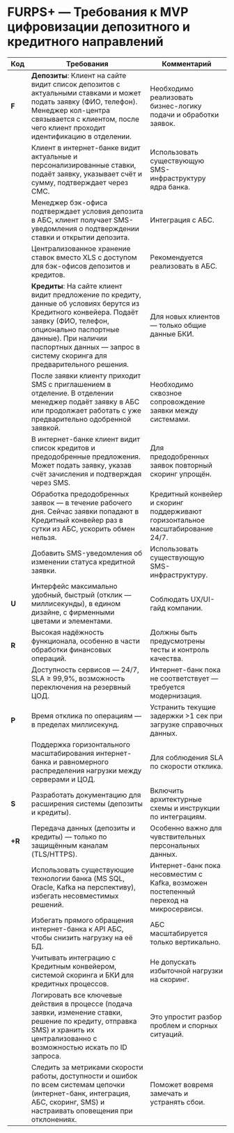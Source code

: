 # FURPS+ — Требования к MVP цифровизации депозитного и кредитного направлений

| Код    | Требования                                                                                                                                                                                                                                                          | Комментарий                                                                           |
|--------|---------------------------------------------------------------------------------------------------------------------------------------------------------------------------------------------------------------------------------------------------------------------|---------------------------------------------------------------------------------------|
| **F**  | **Депозиты**: Клиент на сайте видит список депозитов с актуальными ставками и может подать заявку (ФИО, телефон). Менеджер кол-центра связывается с клиентом, после чего клиент проходит идентификацию в отделении.                                                 | Необходимо реализовать бизнес-логику подачи и обработки заявок.                       |
|        | Клиент в интернет-банке видит актуальные и персонализированные ставки, подаёт заявку, указывает счёт и сумму, подтверждает через СМС.                                                                                                                               | Использовать существующую SMS-инфраструктуру ядра банка.                              |
|        | Менеджер бэк-офиса подтверждает условия депозита в АБС, клиент получает SMS-уведомления о подтверждении ставки и открытии депозита.                                                                                                                                 | Интеграция с АБС.                                                                     |
|        | Централизованное хранение ставок вместо XLS с доступом для бэк-офисов депозитов и кредитов.                                                                                                                                                                         | Рекомендуется реализовать в АБС.                                                      |
|        | **Кредиты**: На сайте клиент видит предложение по кредиту, данные об условиях берутся из Кредитного конвейера. Подаёт заявку (ФИО, телефон, опционально паспортные данные). При наличии паспортных данных — запрос в систему скоринга для предварительного решения. | Для новых клиентов — только общие данные БКИ.                                         |
|        | После заявки клиенту приходит SMS с приглашением в отделение. В отделении менеджер подаёт заявку в АБС или продолжает работать с уже предварительно одобренной заявкой.                                                                                             | Необходимо сквозное сопровождение заявки между системами.                             |
|        | В интернет-банке клиент видит список кредитов и предодобренные предложения. Может подать заявку, указав счёт зачисления и подтверждая через SMS.                                                                                                                    | Для предодобренных заявок повторный скоринг упрощён.                                  |
|        | Обработка предодобренных заявок — в течение рабочего дня. Сейчас заявки попадают в Кредитный конвейер раз в сутки из АБС, ускорить обмен нельзя.                                                                                                                    | Кредитный конвейер и скоринг поддерживают горизонтальное масштабирование 24/7.        |
|        | Добавить SMS-уведомления об изменении статуса кредитной заявки.                                                                                                                                                                                                     | Использовать существующую SMS-инфраструктуру.                                         |
| **U**  | Интерфейс максимально удобный, быстрый (отклик — миллисекунды), в едином дизайне, с фирменными цветами и элементами.                                                                                                                                                | Соблюдать UX/UI-гайд компании.                                                        |
| **R**  | Высокая надёжность функционала, особенно в части обработки финансовых операций.                                                                                                                                                                                     | Должны быть предусмотрены тесты и контроль качества.                                  |
|        | Доступность сервисов — 24/7, SLA ≥ 99,9%, возможность переключения на резервный ЦОД.                                                                                                                                                                                | Интернет-банк пока не соответствует — требуется модернизация.                         |
| **P**  | Время отклика по операциям — в пределах миллисекунд.                                                                                                                                                                                                                | Устранить текущие задержки >1 сек при загрузке справочных данных.                     |
|        | Поддержка горизонтального масштабирования интернет-банка и равномерного распределения нагрузки между серверами и ЦОД.                                                                                                                                               | Для соблюдения SLA по скорости отклика.                                               |
| **S**  | Разработать документацию для расширения системы (депозиты и кредиты).                                                                                                                                                                                               | Включить архитектурные схемы и инструкции по интеграциям.                             |
| **+R** | Передача данных (депозиты и кредиты) — только по защищённым каналам (TLS/HTTPS).                                                                                                                                                                                    | Особенно важно для чувствительных персональных данных.                                |
|        | Использовать существующие технологии банка (MS SQL, Oracle, Kafka на перспективу), избегать несовместимых решений.                                                                                                                                                  | Интернет-банк пока несовместим с Kafka, возможен постепенный переход на микросервисы. |
|        | Избегать прямого обращения интернет-банка к API АБС, чтобы снизить нагрузку на её БД.                                                                                                                                                                               | АБС масштабируется только вертикально.                                                |
|        | Учитывать интеграцию с Кредитным конвейером, системой скоринга и БКИ для кредитных процессов.                                                                                                                                                                       | Не допускать избыточной нагрузки на скоринг.                                          |
|        | Логировать все ключевые действия в процессе (подача заявки, изменение ставки, решение по кредиту, отправка SMS) и хранить их централизованно с возможностью искать по ID запроса.                                                                                   | Это упростит разбор проблем и спорных ситуаций.                                       |
|        | Следить за метриками скорости работы, доступности и ошибок по всем системам цепочки (интернет-банк, интеграция, АБС, скоринг, SMS) и настраивать оповещения при отклонениях.                                                                                        | Поможет вовремя замечать и устранять сбои.                                            |